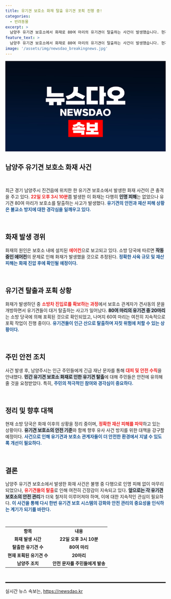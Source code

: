```yaml
---
title: 유기견 보호소 화재 탈출 유기견 포획 진행 중!
categories:
  - 반려동물
excerpt: >
  남양주 유기견 보호소에서 화재로 80여 마리의 유기견이 탈출하는 사건이 발생했습니다. 현재 소방 당국은 진화 작업과 함께 탈출한 유기견을 포획 중입니다. 자세한 경과가 주목받고 있습니다!
feature_text: >
  남양주 유기견 보호소에서 화재로 80여 마리의 유기견이 탈출하는 사건이 발생했습니다. 현재 소방 당국은 진화 작업과 함께 탈출한 유기견을 포획 중입니다. 자세한 경과가 주목받고 있습니다!
image: '/assets/img/newsdao_breakingnews.jpg'
---
```


<p><img src="/assets/img/newsdao_breakingnews.jpg" alt="koreaapp 속보" /></p>

<h2 data-ke-size="size26">남양주 유기견 보호소 화재 사건</h2>

<p data-ke-size="size16">&nbsp;</p>

<p>최근 경기 남양주시 진건읍에 위치한 한 유기견 보호소에서 발생한 화재 사건이 큰 충격을 주고 있다. <b><span style="color: #ee2323;">22일 오후 3시 10분</span></b>쯤 발생한 이 화재는 다행히 <b><span style="background-color: #21538527;">인명 피해</span></b>는 없었으나 유기견 80여 마리가 보호소를 탈출하는 사고가 발생했다. <b><span style="color: #1a5490;">유기견의 안전과 재산 피해 상황은 불교소 방지에 대한 경각심을 일깨우고 있다.</span></b></p>

<p data-ke-size="size16">&nbsp;</p>

<h2 data-ke-size="size26">화재 발생 경위</h2>

<p data-ke-size="size16">화재의 원인은 보호소 내에 설치된 <b><span style="color: #ee2323;">에어컨</span></b>으로 보고되고 있다. 소방 당국에 따르면 <b><span style="background-color: #21538527;">작동 중인 에어컨</span></b>의 문제로 인해 화재가 발생했을 것으로 추정된다. <b><span style="color: #1a5490;">정확한 사육 규모 및 재산 피해는 화재 진압 후에 확인될 예정이다.</span></b></p>

<p data-ke-size="size16">&nbsp;</p>

<h2 data-ke-size="size26">유기견 탈출과 포획 상황</h2>

<p data-ke-size="size16">화재가 발생하던 중 <b><span style="color: #ee2323;">소방차 진입로를 확보하는 과정</span></b>에서 보호소 관계자가 견사동의 문을 개방하면서 유기견들이 대거 탈출하는 사고가 일어났다. <b><span style="background-color: #21538527;">80여 마리의 유기견 중 20마리</span></b>는 소방 당국에 의해 포획된 것으로 확인되었고, 나머지 60여 마리는 여전히 지속적으로 포획 작업이 진행 중이다. <b><span style="color: #1a5490;">유기견들이 인근 산으로 탈출하며 자칫 위험에 처할 수 있는 상황이다.</span></b></p>

<p data-ke-size="size16">&nbsp;</p>

<h2 data-ke-size="size26">주민 안전 조치</h2>

<p data-ke-size="size16">사건 발생 후, 남양주시는 인근 주민들에게 긴급 재난 문자를 통해 <b><span style="color: #ee2323;">대피 및 안전 수칙</span></b>을 안내했다. <b><span style="background-color: #21538527;">민간 유기견 보호소 화재로 인한 유기견 탈출</span></b>에 대해 주민들은 안전에 유의해 줄 것을 요청받았다. 특히, <b><span style="color: #1a5490;">주민의 적극적인 참여와 경각심이 중요하다.</span></b></p>

<p data-ke-size="size16">&nbsp;</p>

<h2 data-ke-size="size26">정리 및 향후 대책</h2>

<p data-ke-size="size16">현재 소방 당국은 화재 이후의 상황을 정리 중이며, <b><span style="color: #ee2323;">정확한 재산 피해를 파악</span></b>하고 있는 상황이다. <b><span style="background-color: #21538527;">유기견 보호소의 안전 기준</span></b>와 함께 향후 유사 사건 방지를 위한 대책을 강구할 예정이다. <b><span style="color: #1a5490;">사건으로 인해 유기견과 보호소 관계자들이 더 안전한 환경에서 지낼 수 있도록 개선이 필요하다.</span></b></p>

<p data-ke-size="size16">&nbsp;</p>

<h2 data-ke-size="size26">결론</h2>

<p data-ke-size="size16">남양주 유기견 보호소에서 발생한 화재 사건은 불행 중 다행으로 인명 피해 없이 마무리되었으나, <b><span style="color: #ee2323;">유기견들의 탈출</span></b>로 인해 여전히 긴장감이 지속되고 있다. <b><span style="background-color: #21538527;">앞으로는 각 유기견 보호소의 안전 관리</span></b>가 더욱 철저히 이루어져야 하며, 이에 대한 지속적인 관심이 필요하다. <b><span style="color: #1a5490;">이 사건을 통해 다시 한번 유기견 보호 시스템의 강화와 안전 관리의 중요성을 인식하는 계기가 되기를 바란다.</span></b></p>

<p data-ke-size="size16">&nbsp;</p>

<table>
  <tr>
    <td style="text-align: center; height: 17px;"><b>항목</b></td>
    <td style="text-align: center; height: 17px;"><b>내용</b></td>
  </tr>
  <tr>
    <td style="text-align: center; height: 17px;"><b>화재 발생 시간</b></td>
    <td style="text-align: center; height: 17px;"><b>22일 오후 3시 10분</b></td>
  </tr>
  <tr>
    <td style="text-align: center; height: 17px;"><b>탈출한 유기견 수</b></td>
    <td style="text-align: center; height: 17px;"><b>80여 마리</b></td>
  </tr>
  <tr>
    <td style="text-align: center; height: 17px;"><b>현재 포획된 유기견 수</b></td>
    <td style="text-align: center; height: 17px;"><b>20마리</b></td>
  </tr>
  <tr>
    <td style="text-align: center; height: 17px;"><b>남양주 조치</b></td>
    <td style="text-align: center; height: 17px;"><b>안전 문자를 주민들에게 발송</b></td>
  </tr>
</table>

<p data-ke-size="size16">&nbsp;</p>

<hr style="border: 1px solid #000; margin-bottom: 15px;">
실시간 뉴스 속보는, <a href="https://newsdao.kr" rel="dofollow">https://newsdao.kr</a>


